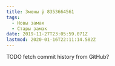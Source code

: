 ```yaml
---
title: Змены ў 8353664561
tags:
  - Новы замак
  - Стары замак
date: 2019-11-27T23:05:59.071Z
lastmod: 2020-01-16T22:11:14.582Z
---
```


TODO fetch commit history from GitHub?
